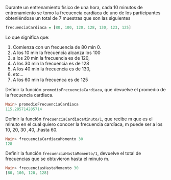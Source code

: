 Durante un entrenamiento físico de una hora, cada 10 minutos de entrenamiento se tomo 
la frecuencia cardíaca de uno de los participantes obteniéndose un total de 7 muestras que son las 
siguientes 

```haskell
frecuenciaCardiaca = [80, 100, 120, 128, 130, 123, 125] 
```

Lo que significa que: 
 1. Comienza con un frecuencia de 80 min 0. 
 1. A los 10 min la frecuencia alcanza los 100 
 1. a los 20 min la frecuencia es de 120, 
 1. A los 30 min la frecuencia es de 128 
 1. A los 40 min la frecuencia es de 130, 
 1. etc... 
 1. A los 60 min la frecuenca es de 125 


Definir la función ```promedioFrecuenciaCardiaca```,  que devuelve el promedio de la frecuencia cardiaca.

```haskell
Main> promedioFrecuenciaCardiaca 
115.285714285714
```

Definir la función ```frecuenciaCardiacaMinuto/1```,   que recibe m que es el minuto en el cual 
quiero conocer la frecuencia cardíaca, m puede ser a los 10, 20, 30 ,40,..hasta 60.

```haskell
Main> frecuenciaCardiacaMomento 30 
128 
```

Definir la función ```frecuenciaHastaMomento/1```, devuelve el total de frecuencias que se 
obtuvieron hasta el minuto m.

```haskell
Main> frecuenciasHastaMomento 30 
[80, 100, 120, 128] 
```
